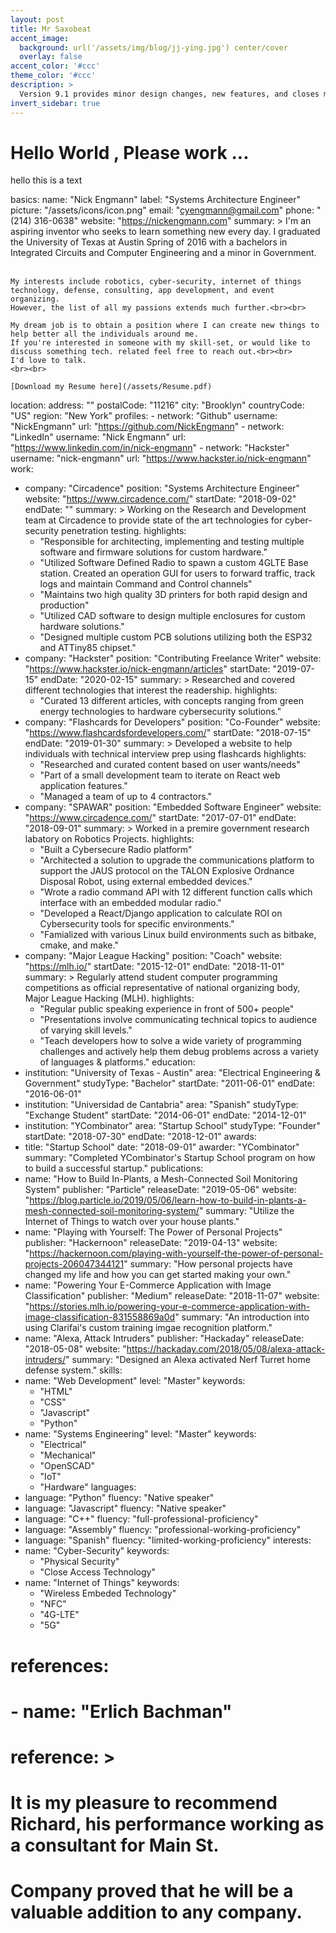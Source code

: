 ```yaml
---
layout: post
title: Mr Saxobeat
accent_image: 
  background: url('/assets/img/blog/jj-ying.jpg') center/cover
  overlay: false
accent_color: '#ccc'
theme_color: '#ccc'
description: >
  Version 9.1 provides minor design changes, new features, and closes multiple issues.
invert_sidebar: true
---
```


# Hello World , Please work ... 
hello this is a text 

basics:
  name: "Nick Engmann"
  label: "Systems Architecture Engineer"
  picture: "/assets/icons/icon.png"
  email: "cyengmann@gmail.com"
  phone: "(214) 316-0638"
  website: "https://nickengmann.com"
  summary: >
    I'm an aspiring inventor who seeks to learn something new every day. 
    I graduated the University of Texas at Austin Spring of 2016 with a bachelors in Integrated Circuits and Computer Engineering and a minor in Government. <br><br>


    My interests include robotics, cyber-security, internet of things technology, defense, consulting, app development, and event organizing. 
    However, the list of all my passions extends much further.<br><br>

    My dream job is to obtain a position where I can create new things to help better all the individuals around me. 
    If you're interested in someone with my skill-set, or would like to discuss something tech. related feel free to reach out.<br><br> 
    I'd love to talk.
    <br><br>
    
    [Download my Resume here](/assets/Resume.pdf)

  location:
    address: ""
    postalCode: "11216"
    city: "Brooklyn"
    countryCode: "US"
    region: "New York"
  profiles:
    - network: "Github"
      username: "NickEngmann"
      url: "https://github.com/NickEngmann"
    - network: "LinkedIn"
      username: "Nick Engmann"
      url: "https://www.linkedin.com/in/nick-engmann"
    - network: "Hackster"
      username: "nick-engmann"
      url: "https://www.hackster.io/nick-engmann"
work:
  - company: "Circadence"
    position: "Systems Architecture Engineer"
    website: "https://www.circadence.com/"
    startDate: "2018-09-02"
    endDate: ""
    summary: >
      Working on the Research and Development team at Circadence to provide state of the art technologies for cyber-security penetration testing.
    highlights:
      - "Responsible for architecting, implementing and testing multiple software and firmware solutions for custom hardware."
      - "Utilized Software Defined Radio to spawn a custom 4GLTE Base station. Created an operation GUI for users to forward traffic, track logs and maintain Command and Control channels"
      - "Maintains two high quality 3D printers for both rapid design and production"
      - "Utilized CAD software to design multiple enclosures for custom hardware solutions."
      - "Designed multiple custom PCB solutions utilizing both the ESP32 and ATTiny85 chipset."
  - company: "Hackster"
    position: "Contributing Freelance Writer"
    website: "https://www.hackster.io/nick-engmann/articles"
    startDate: "2019-07-15"
    endDate: "2020-02-15"
    summary: >
      Researched and covered different technologies that interest the readership.
    highlights:
      - "Curated 13 different articles, with concepts ranging from green energy technologies to hardware cybersecurity solutions."
  - company: "Flashcards for Developers"
    position: "Co-Founder"
    website: "https://www.flashcardsfordevelopers.com/"
    startDate: "2018-07-15"
    endDate: "2019-01-30"
    summary: >
      Developed a website to help individuals with technical interview prep using flashcards
    highlights:
      - "Researched and curated content based on user wants/needs"
      - "Part of a small development team to iterate on React web application features."
      - "Managed a team of up to 4 contractors."
  - company: "SPAWAR"
    position: "Embedded Software Engineer"
    website: "https://www.circadence.com/"
    startDate: "2017-07-01"
    endDate: "2018-09-01"
    summary: >
      Worked in a premire government research labatory on Robotics Projects.
    highlights:
      - "Built a Cybersecure Radio platform"
      - "Architected a solution to upgrade the communications platform to support the JAUS protocol on the TALON Explosive Ordnance Disposal Robot, using external embedded devices."
      - "Wrote a radio command API with 12 different function calls which interface with an embedded modular radio."
      - "Developed a React/Django application to calculate ROI on Cybersecurity tools for specific environments."
      - "Famialized with various Linux build environments such as bitbake, cmake, and make."
  - company: "Major League Hacking"
    position: "Coach"
    website: "https://mlh.io/"
    startDate: "2015-12-01"
    endDate: "2018-11-01"
    summary: >
      Regularly attend student computer programming competitions as official representative of national organizing body, Major League Hacking (MLH).
    highlights:
      - "Regular public speaking experience in front of 500+ people"
      - "Presentations involve communicating technical topics to audience of varying skill levels."
      - "Teach developers how to solve a wide variety of programming challenges and actively help them debug problems across a variety of languages & platforms."
education:
  - institution: "University of Texas - Austin"
    area: "Electrical Engineering & Government"
    studyType: "Bachelor"
    startDate: "2011-06-01"
    endDate: "2016-06-01"
  - institution: "Universidad de Cantabria"
    area: "Spanish"
    studyType: "Exchange Student"
    startDate: "2014-06-01"
    endDate: "2014-12-01"
  - institution: "YCombinator"
    area: "Startup School"
    studyType: "Founder"
    startDate: "2018-07-30"
    endDate: "2018-12-01"
awards:
  - title: "Startup School"
    date: "2018-09-01"
    awarder: "YCombinator"
    summary: "Completed YCombinator's Startup School program on how to build a successful startup."
publications:
  - name: "How to Build In-Plants, a Mesh-Connected Soil Monitoring System"
    publisher: "Particle"
    releaseDate: "2019-05-06"
    website: "https://blog.particle.io/2019/05/06/learn-how-to-build-in-plants-a-mesh-connected-soil-monitoring-system/"
    summary: "Utilize the Internet of Things to watch over your house plants."
  - name: "Playing with Yourself: The Power of Personal Projects"
    publisher: "Hackernoon"
    releaseDate: "2019-04-13"
    website: "https://hackernoon.com/playing-with-yourself-the-power-of-personal-projects-206047344121"
    summary: "How personal projects have changed my life and how you can get started making your own."
  - name: "Powering Your E-Commerce Application with Image Classification"
    publisher: "Medium"
    releaseDate: "2018-11-07"
    website: "https://stories.mlh.io/powering-your-e-commerce-application-with-image-classification-831558869a0d"
    summary: "An introduction into using Clarifai's custom training imgae recognition platform."
  - name: "Alexa, Attack Intruders"
    publisher: "Hackaday"
    releaseDate: "2018-05-08"
    website: "https://hackaday.com/2018/05/08/alexa-attack-intruders/"
    summary: "Designed an Alexa activated Nerf Turret home defense system."
skills:
  - name: "Web Development"
    level: "Master"
    keywords:
      - "HTML"
      - "CSS"
      - "Javascript"
      - "Python"
  - name: "Systems Engineering"
    level: "Master"
    keywords:
      - "Electrical"
      - "Mechanical"
      - "OpenSCAD"
      - "IoT"
      - "Hardware"
languages:
  - language: "Python"
    fluency: "Native speaker"
  - language: "Javascript"
    fluency: "Native speaker"
  - language: "C++"
    fluency: "full-professional-proficiency"
  - language: "Assembly"
    fluency: "professional-working-proficiency"
  - language: "Spanish"
    fluency: "limited-working-proficiency"
interests:
  - name: "Cyber-Security"
    keywords:
      - "Physical Security"
      - "Close Access Technology"
  - name: "Internet of Things"
    keywords:
      - "Wireless Embeded Technology"
      - "NFC"
      - "4G-LTE"
      - "5G"
# references:
#   - name: "Erlich Bachman"
#     reference: >
#       It is my pleasure to recommend Richard, his performance working as a consultant for Main St.
#       Company proved that he will be a valuable addition to any company.
